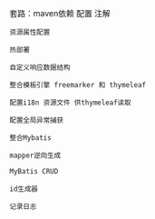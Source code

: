 
套路：maven依赖 配置 注解

    资源属性配置

    热部署

    自定义响应数据结构

    整合模板引擎 freemarker 和 thymeleaf

    配置i18n 资源文件 供thymeleaf读取

    配置全局异常捕获

    整合Mybatis

    mapper逆向生成

    MyBatis CRUD

    id生成器

    记录日志
